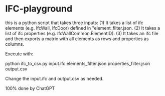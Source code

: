 # IFC-playground

this is a python script that takes three inputs: (1) It takes a list of ifc elements (e.g. IfcWall, IfcDoor) defined in "element_filter.json. (2) It takes a list of ifc properties (e.g. IfcWallCommon.ElementID). (3) It takes an ifc file and then exports a matrix with all elements as rows and properties as columns.

Execute with:

python ifc_to_csv.py input.ifc elements_filter.json properties_filter.json output.csv

Change the input.ifc and output.csv as needed.  

100% done by ChatGPT
